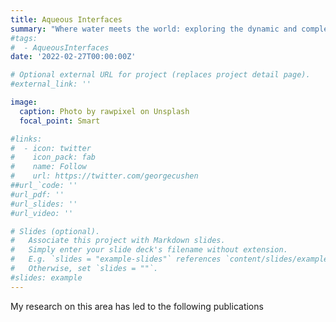 ```yaml
---
title: Aqueous Interfaces
summary: "Where water meets the world: exploring the dynamic and complex realm of aqueous interfaces"
#tags:
#  - AqueousInterfaces 
date: '2022-02-27T00:00:00Z'

# Optional external URL for project (replaces project detail page).
#external_link: ''

image:
  caption: Photo by rawpixel on Unsplash
  focal_point: Smart

#links:
#  - icon: twitter
#    icon_pack: fab
#    name: Follow
#    url: https://twitter.com/georgecushen
##url_`code: ''
#url_pdf: ''
#url_slides: ''
#url_video: ''

# Slides (optional).
#   Associate this project with Markdown slides.
#   Simply enter your slide deck's filename without extension.
#   E.g. `slides = "example-slides"` references `content/slides/example-slides.md`.
#   Otherwise, set `slides = ""`.
#slides: example
---
```

My research on this area has led to the following publications

